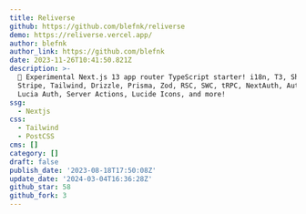 ```yaml
---
title: Reliverse
github: https://github.com/blefnk/reliverse
demo: https://reliverse.vercel.app/
author: blefnk
author_link: https://github.com/blefnk
date: 2023-11-26T10:41:50.821Z
description: >-
  🧪 Experimental Next.js 13 app router TypeScript starter! i18n, T3, Shadcn/ui,
  Stripe, Tailwind, Drizzle, Prisma, Zod, RSC, SWC, tRPC, NextAuth, Auth.js,
  Lucia Auth, Server Actions, Lucide Icons, and more!
ssg:
  - Nextjs
css:
  - Tailwind
  - PostCSS
cms: []
category: []
draft: false
publish_date: '2023-08-18T17:50:08Z'
update_date: '2024-03-04T16:36:28Z'
github_star: 58
github_fork: 3
---
```


